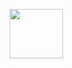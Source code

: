 <p align="center">
  <img src="![noun_kanban_2339731](https://user-images.githubusercontent.com/32516811/111666179-c4a78080-8813-11eb-8d2c-0b0a63d35b44.png)" width="95" height="87" alt="">
</p>

